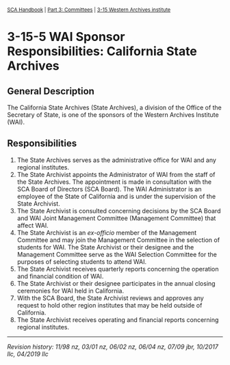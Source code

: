 <sup>[SCA Handbook](/sca-handbook/index.html) | [Part 3: Committees](../03_committees/index.html) | [3-15 Western Archives institute](../03_committees/03-15_wai.html)</sup> 

# 3-15-5 WAI Sponsor Responsibilities: California State Archives

## General Description

The California State Archives (State Archives), a division of the Office of the Secretary of State, is one of the sponsors of the Western Archives Institute (WAI).

## Responsibilities

1. The State Archives serves as the administrative office for WAI and any regional institutes.
2. The State Archivist appoints the Administrator of WAI from the staff of the State Archives. The appointment is made in consultation with the SCA Board of Directors (SCA Board). The WAI Administrator is an employee of the State of California and is under the supervision of the State Archivist.
3. The State Archivist is consulted concerning decisions by the SCA Board and WAI Joint Management Committee (Management Committee) that affect WAI.
4. The State Archivist is an _ex-officio_ member of the Management Committee and may join the Management Committee in the selection of students for WAI. The State Archivist or their designee and the Management Committee serve as the WAI Selection Committee for the purposes of selecting students to attend WAI.
5. The State Archivist receives quarterly reports concerning the operation and financial condition of WAI.
6. The State Archivist or their designee participates in the annual closing ceremonies for WAI held in California.
7. With the SCA Board, the State Archivist reviews and approves any request to hold other region institutes that may be held outside of California.
8. The State Archivist receives operating and financial reports concerning regional institutes.

***

_Revision history: 11/98 nz, 03/01 nz, 06/02 nz, 06/04 nz, 07/09 jbr, 10/2017 llc, 04/2019 llc_
